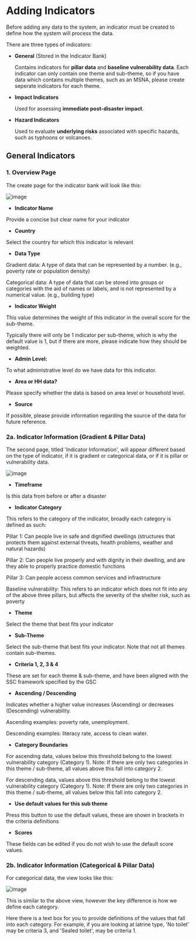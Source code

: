 # **Adding Indicators**

Before adding any data to the system, an indicator must be created to define how the system will process the data.

There are three types of indicators:

- **General** (Stored in the Indicator Bank)

  Contains indicators for **pillar data** and **baseline vulnerability data**. Each indicator can only contain one theme and sub-theme, so if you have data which contains multiple themes, such as an MSNA, please create seperate indicators for each theme.

- **Impact Indicators**

  Used for assessing **immediate post-disaster impact**.

- **Hazard Indicators**
  
  Used to evaluate **underlying risks** associated with specific hazards, such as typhoons or volcanoes.

## General Indicators

### 1. Overview Page

The create page for the indicator bank will look like this:

![image](https://github.com/user-attachments/assets/9a4571e5-2762-4f27-a64b-a092bfc5695f)

- **Indicator Name**

Provide a concise but clear name for your indicator

- **Country**

Select the country for which this indicator is relevant

- **Data Type**

Gradient data: A type of data that can be represented by a number. (e.g., poverty rate or population density)

Categorical data: A type of data that can be stored into groups or categories with the aid of names or labels, and is not represented by a numerical value. (e.g., building type)

- **Indicator Weight**

This value determines the weight of this indicator in the overall score for the sub-theme.

Typically there will only be 1 indicator per sub-theme, which is why the default value is 1, but if there are more, please indicate how they should be weighted.

- **Admin Level:**

To what administrative level do we have data for this indicator.

- **Area or HH data?**

Please specify whether the data is based on area level or household level.

- **Source**

If possible, please provide information regarding the source of the data for future reference.

### 2a. Indicator Information (Gradient & Pillar Data)

The second page, titled 'Indicator Information', will appear different based on the type of indicator, if it is gradient or categorical data, or if it is pillar or vulnerability data.

![image](https://github.com/user-attachments/assets/d9b7f9b1-d2a3-479a-8e40-1dc999594311)

- **Timeframe**

Is this data from before or after a disaster

- **Indicator Category**

This refers to the category of the indicator, broadly each category is defined as such:

Pillar 1: Can people live in safe and dignified dwellings (structures that protects them against external threats, health problems, weather and natural hazards)

Pillar 2: Can people live properly and with dignity in their dwelling, and are they able to properly practice domestic functions

Pillar 3: Can people access common services and infrastructure

Baseline vulnerability: This refers to an indicator which does not fit into any of the above three pillars, but affects the severity of the shelter risk, such as poverty

- **Theme**

Select the theme that best fits your indicator

- **Sub-Theme**

Select the sub-theme that best fits your indicator. Note that not all themes contain sub-themes.

- **Criteria 1, 2, 3 & 4**

These are set for each theme & sub-theme, and have been aligned with the SSC framework specified by the GSC

- **Ascending / Descending**

Indicates whether a higher value increases (Ascending) or decreases (Descending) vulnerability.

Ascending examples: poverty rate, unemployment.

Descending examples: literacy rate, access to clean water.

- **Category Boundaries**

For ascending data, values below this threshold belong to the lowest vulnerability category (Category 1).
Note: If there are only two categories in this theme / sub-theme, all values above this fall into category 2.

For descending data, values above this threshold belong to the lowest vulnerability category (Category 1).
Note: If there are only two categories in this theme / sub-theme, all values below this fall into category 2.

- **Use default values for this sub theme**

Press this button to use the default values, these are shown in brackets in the criteria definitions

- **Scores**

These fields can be edited if you do not wish to use the default score values.

### 2b. Indicator Information (Categorical & Pillar Data)

For categorical data, the view looks like this:

![image](https://github.com/user-attachments/assets/eb82329e-482d-43bb-ae48-080f3d8232f5)

This is similar to the above view, however the key difference is how we define each category.

Here there is a text box for you to provide definitions of the values that fall into each category. For example, if you are looking at latrine type, 'No toilet' may be criteria 3, and 'Sealed toilet', may be criteria 1.

